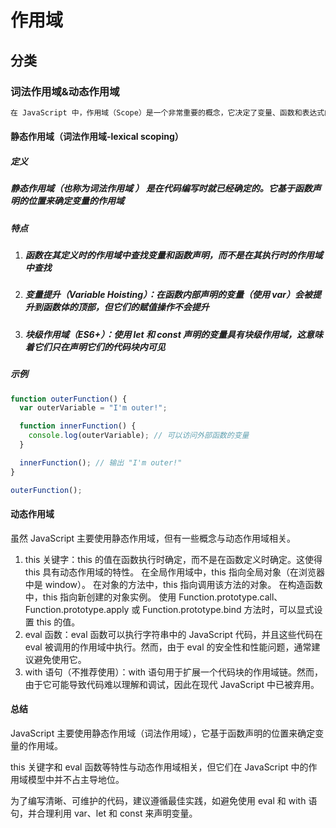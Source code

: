 # 作用域

## 分类

### 词法作用域&动态作用域

```js
在 JavaScript 中，作用域（Scope）是一个非常重要的概念，它决定了变量、函数和表达式的可见性和可访问性。JavaScript 主要使用词法作用域（也称为静态作用域），但也有一些特性（如 this 关键字）与动态作用域相关。
```

#### 静态作用域（词法作用域-lexical scoping）

##### 定义

##### 静态作用域（_也称为词法作用域_ ） 是在代码编写时就已经确定的。它基于函数声明的位置来确定变量的作用域

##### 特点

1. ##### 函数在其定义时的作用域中查找变量和函数声明，而不是在其执行时的作用域中查找

2. ##### 变量提升（Variable Hoisting）：在函数内部声明的变量（使用 var）会被提升到函数体的顶部，但它们的赋值操作不会提升

3. ##### 块级作用域（ES6+）：使用 let 和 const 声明的变量具有块级作用域，这意味着它们只在声明它们的代码块内可见

##### 示例

```js
function outerFunction() {
  var outerVariable = "I'm outer!";

  function innerFunction() {
    console.log(outerVariable); // 可以访问外部函数的变量
  }

  innerFunction(); // 输出 "I'm outer!"
}

outerFunction();
```

#### 动态作用域

虽然 JavaScript 主要使用静态作用域，但有一些概念与动态作用域相关。

1. this 关键字：this 的值在函数执行时确定，而不是在函数定义时确定。这使得 this 具有动态作用域的特性。
   在全局作用域中，this 指向全局对象（在浏览器中是 window）。
   在对象的方法中，this 指向调用该方法的对象。
   在构造函数中，this 指向新创建的对象实例。
   使用 Function.prototype.call、Function.prototype.apply 或 Function.prototype.bind 方法时，可以显式设置 this 的值。
2. eval 函数：eval 函数可以执行字符串中的 JavaScript 代码，并且这些代码在 eval 被调用的作用域中执行。然而，由于 eval 的安全性和性能问题，通常建议避免使用它。
3. with 语句（不推荐使用）：with 语句用于扩展一个代码块的作用域链。然而，由于它可能导致代码难以理解和调试，因此在现代 JavaScript 中已被弃用。

#### 总结

JavaScript 主要使用静态作用域（词法作用域），它基于函数声明的位置来确定变量的作用域。

this 关键字和 eval 函数等特性与动态作用域相关，但它们在 JavaScript 中的作用域模型中并不占主导地位。

为了编写清晰、可维护的代码，建议遵循最佳实践，如避免使用 eval 和 with 语句，并合理利用 var、let 和 const 来声明变量。
